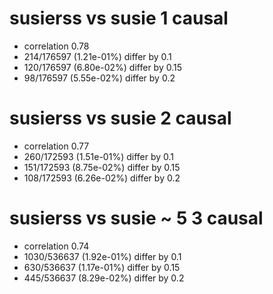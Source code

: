 # susierss vs susie  1 causal

- correlation 0.78
- 214/176597 (1.21e-01%) differ by 0.1
- 120/176597 (6.80e-02%) differ by 0.15
- 98/176597 (5.55e-02%) differ by 0.2


# susierss vs susie  2 causal

- correlation 0.77
- 260/172593 (1.51e-01%) differ by 0.1
- 151/172593 (8.75e-02%) differ by 0.15
- 108/172593 (6.26e-02%) differ by 0.2


# susierss vs susie  ~ 5 3 causal

- correlation 0.74
- 1030/536637 (1.92e-01%) differ by 0.1
- 630/536637 (1.17e-01%) differ by 0.15
- 445/536637 (8.29e-02%) differ by 0.2


